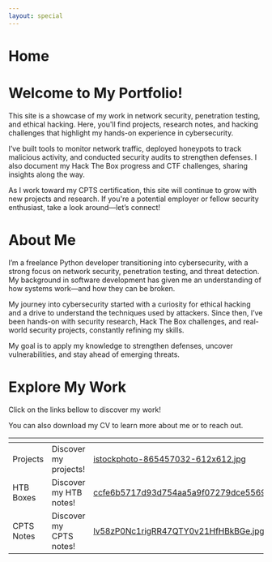 ```yaml
---
layout: special
---
```


# Home

# Welcome to My Portfolio!

This site is a showcase of my work in network security, penetration testing, and ethical hacking. Here, you'll find projects, research notes, and hacking challenges that highlight my hands-on experience in cybersecurity.

I’ve built tools to monitor network traffic, deployed honeypots to track malicious activity, and conducted security audits to strengthen defenses. I also document my Hack The Box progress and CTF challenges, sharing insights along the way.

As I work toward my CPTS certification, this site will continue to grow with new projects and research. If you're a potential employer or fellow security enthusiast, take a look around—let’s connect! 

# About Me

I’m a freelance Python developer transitioning into cybersecurity, with a strong focus on network security, penetration testing, and threat detection. My background in software development has given me an understanding of how systems work—and how they can be broken.

My journey into cybersecurity started with a curiosity for ethical hacking and a drive to understand the techniques used by attackers. Since then, I’ve been hands-on with security research, Hack The Box challenges, and real-world security projects, constantly refining my skills.

My goal is to apply my knowledge to strengthen defenses, uncover vulnerabilities, and stay ahead of emerging threats.

# Explore My Work

Click on the links bellow to discover my work!

You can also download my CV to learn more about me or to reach out.

<table data-view="cards"><thead><tr><th></th><th></th><th data-hidden data-card-cover data-type="files"></th><th data-hidden data-card-target data-type="content-ref"></th></tr></thead><tbody><tr><td>Projects</td><td>Discover my projects!</td><td><a href=".gitbook/assets/istockphoto-865457032-612x612.jpg">istockphoto-865457032-612x612.jpg</a></td><td><a href="https://earlyhints.github.io/projects">https://earlyhints.github.io/projects</a></td></tr><tr><td>HTB Boxes</td><td>Discover my HTB notes!</td><td><a href=".gitbook/assets/ccfe6b5717d93d754aa5a9f07279dce55695bf09.png">ccfe6b5717d93d754aa5a9f07279dce55695bf09.png</a></td><td><a href="https://earlyhints.github.io/htb/">https://earlyhints.github.io/htb/</a></td></tr><tr><td>CPTS Notes</td><td>Discover my CPTS notes!</td><td><a href=".gitbook/assets/lv58zP0Nc1rigRR47QTY0v21HfHBkBGe.jpg">lv58zP0Nc1rigRR47QTY0v21HfHBkBGe.jpg</a></td><td><a href="https://earlyhints.github.io/CPTS/">https://earlyhints.github.io/CPTS/</a></td></tr></tbody></table>

